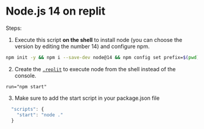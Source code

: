# Node.js 14 on replit

Steps:

1. Execute this script **on the shell** to install node (you can choose the version by editing the number 14) and configure npm.
```sh
npm init -y && npm i --save-dev node@14 && npm config set prefix=$(pwd)/node_modules/node && export PATH=$(pwd)/node_modules/node/bin:$PATH
```

2. Create the [`.replit`](https://docs.repl.it/repls/dot-replit) to execute node from the shell instead of the console.
```
run="npm start"
```

3. Make sure to add the start script in your package.json file
```js
  "scripts": {
    "start": "node ."
  }
```
